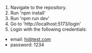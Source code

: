 1. Navigate to the repository.
2. Run 'npm install'
3. Run 'npm run dev'
4. Go to 'http://localhost:5173/login'
5. Login with the following credentials:
- email: hi@test.com
- password: 1234
